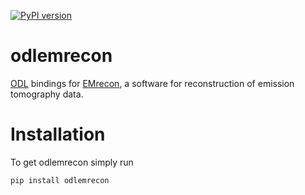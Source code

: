 [![PyPI version](https://badge.fury.io/py/odlemrecon.svg)](https://badge.fury.io/py/odlemrecon)

# odlemrecon
[ODL](https://github.com/odlgroup/odl) bindings for [EMrecon](http://www.uni-muenster.de/Sfbmobil/en/veroeffentlichungen/software/emrecon/index.html), a software for reconstruction of emission tomography data.

# Installation

To get odlemrecon simply run

    pip install odlemrecon
